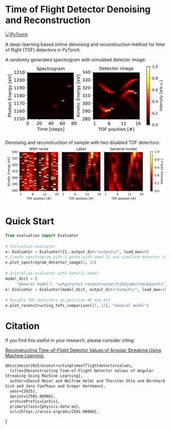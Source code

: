 # Time of Flight Detector Denoising and Reconstruction
<a href="https://pytorch.org/get-started/locally/"><img alt="PyTorch" src="https://img.shields.io/badge/PyTorch-ee4c2c?logo=pytorch&logoColor=white"></a>

A deep-learning based online denoising and reconstruction method for time of flight (TOF) detectors in PyTorch.

A randomly generated spectrogram with simulated detector image:
![Randomly generated spectrogram with simulated detector image](images/spectrogram_detector_image_3_12.png)

Denoising and reconstruction of sample with two disabled TOF detectors:
![Denoising and reconstruction of sample with two disabled TOF detectors](images/two_tofs_disabled.png)

# Quick Start

```py
from evaluation import Evaluator

# Initialize evaluator
e: Evaluator = Evaluator({}, output_dir="outputs/", load_max=0)
# Create spectrogram with 3 peaks with seed 12 and simulate detector image
e.plot_spectrogram_detector_image(3, 12)

# Initialize evaluator with General model
model_dict = {
     "General model": "outputs/tof_reconstructor/hj69jsmh/checkpoints"}
e: Evaluator = Evaluator(model_dict, output_dir="outputs/", load_max=10)

# Disable TOF detectors on position #8 and #13
e.plot_reconstructing_tofs_comparison([7, 12], "General model")
```

# Citation

If you find this useful in your research, please consider citing:

[Reconstructing Time-of-Flight Detector Values of Angular Streaking Using Machine Learning.](https://doi.org/10.48550/arXiv.2501.08966)

    @misc{meier2025reconstructingtimeofflightdetectorvalues,
      title={Reconstructing Time-of-Flight Detector Values of Angular Streaking Using Machine Learning}, 
      author={David Meier and Wolfram Helml and Thorsten Otto and Bernhard Sick and Jens Viefhaus and Gregor Hartmann},
      year={2025},
      eprint={2501.08966},
      archivePrefix={arXiv},
      primaryClass={physics.data-an},
      url={https://arxiv.org/abs/2501.08966}, 
}
